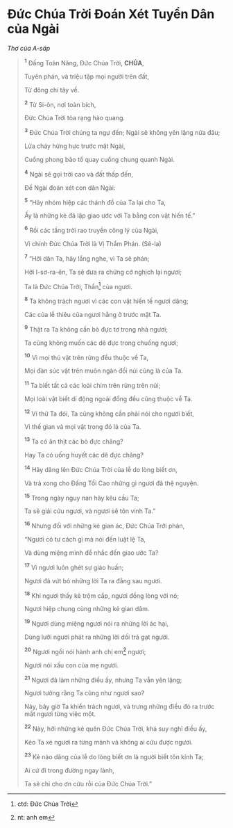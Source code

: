 # Đức Chúa Trời Đoán Xét Tuyển Dân của Ngài

_Thơ của A-sáp_

> <sup><b>1</b></sup> Đấng Toàn Năng, Đức Chúa Trời, **CHÚA**,
>
> Tuyên phán, và triệu tập mọi người trên đất,
>
> Từ đông chí tây về.
>
> <sup><b>2</b></sup> Từ Si-ôn, nơi toàn bích,
>
> Đức Chúa Trời tỏa rạng hào quang.
>
> <sup><b>3</b></sup> Đức Chúa Trời chúng ta ngự đến; Ngài sẽ không yên lặng nữa đâu;
>
> Lửa cháy hừng hực trước mặt Ngài,
>
> Cuồng phong bão tố quay cuồng chung quanh Ngài.
>
> <sup><b>4</b></sup> Ngài sẽ gọi trời cao và đất thấp đến,
>
> Để Ngài đoán xét con dân Ngài:
>
> <sup><b>5</b></sup> “Hãy nhóm hiệp các thánh đồ của Ta lại cho Ta,
>
> Ấy là những kẻ đã lập giao ước với Ta bằng con vật hiến tế.”
>
> <sup><b>6</b></sup> Rồi các tầng trời rao truyền công lý của Ngài,
>
> Vì chính Đức Chúa Trời là Vị Thẩm Phán. (Sê-la)
>
> <sup><b>7</b></sup> “Hỡi dân Ta, hãy lắng nghe, vì Ta sẽ phán;
>
> Hỡi I-sơ-ra-ên, Ta sẽ đưa ra chứng cớ nghịch lại ngươi;
>
> Ta là Đức Chúa Trời, Thần[^1-61b65d23-9485-48a8-a60c-f94fb56b74a7] của ngươi.
>
> <sup><b>8</b></sup> Ta không trách ngươi vì các con vật hiến tế ngươi dâng;
>
> Các của lễ thiêu của ngươi hằng ở trước mặt Ta.
>
> <sup><b>9</b></sup> Thật ra Ta không cần bò đực tơ trong nhà ngươi;
>
> Ta cũng không muốn các dê đực trong chuồng ngươi;
>
> <sup><b>10</b></sup> Vì mọi thú vật trên rừng đều thuộc về Ta,
>
> Mọi đàn súc vật trên muôn ngàn đồi núi cũng là của Ta.
>
> <sup><b>11</b></sup> Ta biết tất cả các loài chim trên rừng trên núi;
>
> Mọi loài vật biết di động ngoài đồng đều cũng thuộc về Ta.
>
> <sup><b>12</b></sup> Ví thử Ta đói, Ta cũng không cần phải nói cho ngươi biết,
>
> Vì thế gian và mọi vật trong đó là của Ta.
>
> <sup><b>13</b></sup> Ta có ăn thịt các bò đực chăng?
>
> Hay Ta có uống huyết các dê đực chăng?
>
> <sup><b>14</b></sup> Hãy dâng lên Đức Chúa Trời của lễ do lòng biết ơn,
>
> Và trả xong cho Đấng Tối Cao những gì ngươi đã thệ nguyện.
>
> <sup><b>15</b></sup> Trong ngày nguy nan hãy kêu cầu Ta;
>
> Ta sẽ giải cứu ngươi, và ngươi sẽ tôn vinh Ta.”
>
> <sup><b>16</b></sup> Nhưng đối với những kẻ gian ác, Đức Chúa Trời phán,
>
> “Ngươi có tư cách gì mà nói đến luật lệ Ta,
>
> Và dùng miệng mình để nhắc đến giao ước Ta?
>
> <sup><b>17</b></sup> Vì ngươi luôn ghét sự giáo huấn;
>
> Ngươi đã vứt bỏ những lời Ta ra đằng sau ngươi.
>
> <sup><b>18</b></sup> Khi ngươi thấy kẻ trộm cắp, ngươi đồng lòng với nó;
>
> Ngươi hiệp chung cùng những kẻ gian dâm.
>
> <sup><b>19</b></sup> Ngươi dùng miệng ngươi nói ra những lời ác hại,
>
> Dùng lưỡi ngươi phát ra những lời dối trá gạt người.
>
> <sup><b>20</b></sup> Ngươi ngồi nói hành anh chị em[^2-61b65d23-9485-48a8-a60c-f94fb56b74a7] ngươi;
>
> Ngươi nói xấu con của mẹ ngươi.
>
> <sup><b>21</b></sup> Ngươi đã làm những điều ấy, nhưng Ta vẫn yên lặng;
>
> Ngươi tưởng rằng Ta cũng như ngươi sao?
>
> Này, bây giờ Ta khiển trách ngươi, và trưng những điều đó ra trước mắt ngươi từng việc một.
>
> <sup><b>22</b></sup> Này, hỡi những kẻ quên Đức Chúa Trời, khá suy nghĩ điều ấy,
>
> Kẻo Ta xé ngươi ra từng mảnh và không ai cứu được ngươi.
>
> <sup><b>23</b></sup> Kẻ nào dâng của lễ do lòng biết ơn là người biết tôn kính Ta;
>
> Ai cứ đi trong đường ngay lành,
>
> Ta sẽ chỉ cho ơn cứu rỗi của Đức Chúa Trời.”

[^1-61b65d23-9485-48a8-a60c-f94fb56b74a7]: ctd: Đức Chúa Trời

[^2-61b65d23-9485-48a8-a60c-f94fb56b74a7]: nt: anh em
